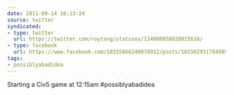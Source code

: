 ```yaml
---
date: 2011-09-14 16:13:24
source: twitter
syndicated:
- type: twitter
  url: https://twitter.com/roytang/statuses/114008858028015616/
- type: facebook
  url: https://www.facebook.com/10155666240078912/posts/10150293178498912
tags:
- possiblyabadidea
---
```


Starting a Civ5 game at 12:15am #possiblyabadidea